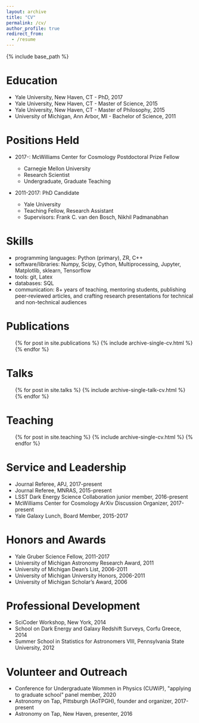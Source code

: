 ```yaml
---
layout: archive
title: "CV"
permalink: /cv/
author_profile: true
redirect_from:
  - /resume
---
```


{% include base_path %}

Education
======
* Yale University, New Haven, CT - PhD, 2017
* Yale University, New Haven, CT - Master of Science, 2015
* Yale University, New Haven, CT - Master of Philosophy, 2015
* University of Michigan, Ann Arbor, MI - Bachelor of Science, 2011

Positions Held
======
* 2017-: McWilliams Center for Cosmology Postdoctoral Prize Fellow
  * Carnegie Mellon University
  * Research Scientist
  * Undergraduate, Graduate Teaching

* 2011-2017: PhD Candidate
  * Yale University
  * Teaching Fellow, Research Assistant
  * Supervisors: Frank C. van den Bosch, Nikhil Padmanabhan
  
Skills
======
* programming languages: Python (primary), ZR, C++
* software/libraries: Numpy, Scipy, Cython, Multiprocessing, Jupyter, Matplotlib, sklearn, Tensorflow
* tools: git, Latex
* databases: SQL
* communication: 8+ years of teaching, mentoring students, publishing peer-reviewed articles, and crafting research presentations for technical and non-technical audiences

Publications
======
  <ul>{% for post in site.publications %}
    {% include archive-single-cv.html %}
  {% endfor %}</ul>
  
Talks
======
  <ul>{% for post in site.talks %}
    {% include archive-single-talk-cv.html %}
  {% endfor %}</ul>
  
Teaching
======
  <ul>{% for post in site.teaching %}
    {% include archive-single-cv.html %}
  {% endfor %}</ul>
  
Service and Leadership
======
* Journal Referee, APJ, 2017-present
* Journal Referee, MNRAS, 2015-present
* LSST Dark Energy Science Collaboration junior member, 2016-present
* McWilliams Center for Cosmology ArXiv Discussion Organizer, 2017-present
* Yale Galaxy Lunch, Board Member, 2015-2017

Honors and Awards
======
* Yale Gruber Science Fellow, 2011-2017
* University of Michigan Astronomy Research Award, 2011
* University of Michigan Dean’s List, 2006-2011
* University of Michigan University Honors, 2006-2011
* University of Michigan Scholar’s Award, 2006

Professional Development
======
* SciCoder Workshop, New York, 2014
* School on Dark Energy and Galaxy Redshift Surveys, Corfu Greece, 2014
* Summer School in Statistics for Astronomers VIII, Pennsylvania State University, 2012

Volunteer and Outreach
======
* Conference for Undergraduate Wommen in Physics (CUWiP), "applying to graduate school" panel member, 2020
* Astronomy on Tap, Pittsburgh (AoTPGH), founder and organizer, 2017-present
* Astronomy on Tap, New Haven, presenter, 2016

